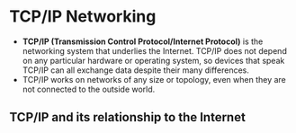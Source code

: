 # TCP/IP Networking
- **TCP/IP (Transmission Control Protocol/Internet Protocol)** is the networking system that underlies the Internet. TCP/IP does not depend on any particular hardware or operating system, so devices that speak TCP/IP can all exchange data despite their many differences.
- TCP/IP works on networks of any size or topology, even when they are not connected to the outside world.
## TCP/IP and its relationship to the Internet
